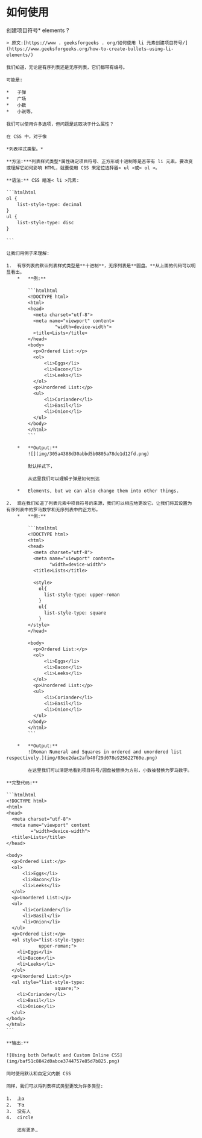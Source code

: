 # 如何使用

创建项目符号*   elements ?

    > 原文:[https://www . geeksforgeeks . org/如何使用 li 元素创建项目符号/](https://www.geeksforgeeks.org/how-to-create-bullets-using-li-elements/)

    我们知道，无论是有序列表还是无序列表，它们都带有编号。

    可能是:

    *   子弹
    *   广场
    *   小数
    *   小说等。

    我们可以使用许多选项，但问题是这取决于什么属性？

    在 CSS 中，对于像

    *列表样式类型。*

    **方法:***列表样式类型*属性确定项目符号、正方形或十进制等是否带有 li 元素。要改变或理解它如何影响 HTML，就要使用 CSS 来定位选择器< ul >或< ol >。

    **语法:** CSS 瞄准< li >元素:

    ```htmlhtml
    ol {
        list-style-type: decimal
    }
    ul {
        list-style-type: disc
    }    

    ```

    让我们用例子来理解:

    1.  有序列表的默认列表样式类型是**十进制**，无序列表是**圆盘。**从上面的代码可以明显看出。
        *   **例:**

            ```htmlhtml
            <!DOCTYPE html>
            <html>
            <head>
              <meta charset="utf-8">
              <meta name="viewport" content=
                      "width=device-width">
              <title>Lists</title>
            </head>
            <body>
              <p>Ordered List:</p>
              <ol>
                  <li>Eggs</li>
                  <li>Bacon</li>
                  <li>Leeks</li>
              </ol>
              <p>Unordered List:</p>
              <ul>
                  <li>Coriander</li>
                  <li>Basil</li>
                  <li>Onion</li>
              </ul>
            </body>
            </html>
            ```

        *   **Output:**
            ![](img/305a4388d30abbd5b0805a78de1d12fd.png)

            默认样式下，

            从这里我们可以理解子弹是如何到达

        *   Elements, but we can also change them into other things.

    2.  现在我们知道了列表元素中项目符号的来源，我们可以相应地更改它。让我们将其设置为有序列表中的罗马数字和无序列表中的正方形。
        *   **例:**

            ```htmlhtml
            <!DOCTYPE html>
            <html>
            <head>
              <meta charset="utf-8">
              <meta name="viewport" content=
                    "width=device-width">
              <title>Lists</title>

              <style>
                ol{
                  list-style-type: upper-roman
                }
                ul{
                  list-style-type: square
                }
            </style>
            </head>

            <body>
              <p>Ordered List:</p>
              <ol>
                  <li>Eggs</li>
                  <li>Bacon</li>
                  <li>Leeks</li>
              </ol>
              <p>Unordered List:</p>
              <ul>
                  <li>Coriander</li>
                  <li>Basil</li>
                  <li>Onion</li>
              </ul>
            </body>
            </html>
            ```

        *   **Output:**
            ![Roman Numeral and Squares in ordered and unordered list respectively.](img/03ee2dac2afb40f29d078e925622760e.png)

            在这里我们可以清楚地看到项目符号/圆盘被替换为方形，小数被替换为罗马数字。

    **完整代码:**

    ```htmlhtml
    <!DOCTYPE html>
    <html>
    <head>
      <meta charset="utf-8">
      <meta name="viewport" content
             ="width=device-width">
      <title>Lists</title>
    </head>

    <body>
      <p>Ordered List:</p>
      <ol>
          <li>Eggs</li>
          <li>Bacon</li>
          <li>Leeks</li>
      </ol>
      <p>Unordered List:</p>
      <ul>
          <li>Coriander</li>
          <li>Basil</li>
          <li>Onion</li>
      </ul>
      <p>Ordered List:</p>
      <ol style="list-style-type:
                upper-roman;">
        <li>Eggs</li>
        <li>Bacon</li>
        <li>Leeks</li>
      </ol>
      <p>Unordered List:</p>
      <ul style="list-style-type:
                      square;">
        <li>Coriander</li>
        <li>Basil</li>
        <li>Onion</li>
      </ul>
    </body>
    </html>                    
    ```

    **输出:**

    ![Using both Default and Custom Inline CSS](img/baf51c8842d0abce3744757e85d7b825.png)

    同时使用默认和自定义内嵌 CSS

    同样，我们可以将列表样式类型更改为许多类型:

    1.  上α
    2.  下α
    3.  没有人
    4.  circle

        还有更多…
